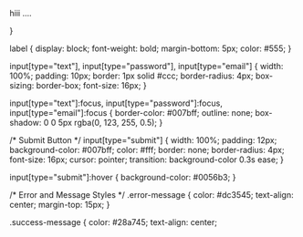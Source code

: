    hiii
   .... 
   
}

label {
    display: block;
    font-weight: bold;
    margin-bottom: 5px;
    color: #555;
}

input[type="text"],
input[type="password"],
input[type="email"] {
    width: 100%;
    padding: 10px;
    border: 1px solid #ccc;
    border-radius: 4px;
    box-sizing: border-box;
    font-size: 16px;
}

input[type="text"]:focus,
input[type="password"]:focus,
input[type="email"]:focus {
    border-color: #007bff;
    outline: none;
    box-shadow: 0 0 5px rgba(0, 123, 255, 0.5);
}

/* Submit Button */
input[type="submit"] {
    width: 100%;
    padding: 12px;
    background-color: #007bff;
    color: #fff;
    border: none;
    border-radius: 4px;
    font-size: 16px;
    cursor: pointer;
    transition: background-color 0.3s ease;
}

input[type="submit"]:hover {
    background-color: #0056b3;
}

/* Error and Message Styles */
.error-message {
    color: #dc3545;
    text-align: center;
    margin-top: 15px;
}

.success-message {
    color: #28a745;
    text-align: center;
